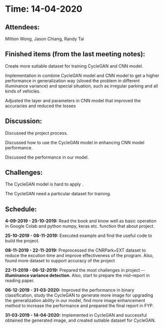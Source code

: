 <h1>Time: 14-04-2020</h1>
<h2>Attendees:</h2>
<p>Miltion Wong, Jason Chiang, Randy Tai</p>

<h2>Finished items (from the last meeting notes):</h2>
<p>Create more sutiable dataset for training CycleGAN and CNN model.</p>
<p>Implementation in combine CycleGAN model and CNN model to get a higher performance in generalization way (sloved the problem in different illuminance variance) and special situation, such as irregular parking and all kinds of vehicles.</p>
<p>Adjusted the layer and parameters in CNN model that improved the accuracies and reduced the losses  </p>

<h2>Discussion:</h2>
<p>Discussed the project process.</p>
<p>Discussed how to use the CycleGAN model in enhancing CNN model performance.</p>
<p>Discussed the performance in our model.</p>

<h2>Challenges:</h2>
<p>The CycleGAN model is hard to apply .</p>
<p>The CycleGAN need a particular dataset for training.</p>

<h2>Schedule:</h2>
<p><strong>4-09-2019 - 25-10-2019:</strong> Read the book and know well as basic operation in Google Colab and python numpy, keras etc. function that about project.</p>
<p><strong>25-10-2019 - 08-11-2019:</strong> Executed example and find the useful code to build the project.</p>
<p><strong>08-11-2019 - 22-11-2019:</strong> Preprocessed the CNRPark+EXT dataset to reduce the excution time and improve effectiveness of the program. Also, found more dataset to support accuracy of the project</p>
<p><strong>22-11-2019 - 06-12-2019:</strong> Prepared the most challenges in project -- <b>illuminance variance detection</b>. Also, start to prepare the mid-report in reading paper.</p>
<p><strong>06-12-2019 - 31-03-2020:</strong> Improved the performance in binary classification, study the CycleGAN to generate more image for upgrading the generalization ability in our model, find more image enhancement method to increase the performance and prepared the final report in FYP.</p>
<p><strong>31-03-2019 - 14-04-2020:</strong> Implemented in CycleGAN and successful obtained the generated image, and created sutiable dataset for CycleGAN.</p>
